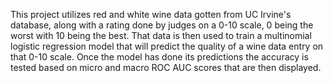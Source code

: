 This project utilizes red and white wine data gotten from UC Irvine's database, along with a rating done by judges on a 0-10 scale, 0 being the worst with 10 being the best. 
That data is then used to train a multinomial logistic regression model that will predict the quality of a wine data entry on that 0-10 scale.
Once the model has done its predictions the accuracy is tested based on micro and macro ROC AUC scores that are then displayed.

